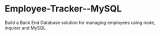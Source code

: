 # Employee-Tracker--MySQL
Build a Back End Database solution for managing employees using node, inquirer and MySQL
